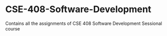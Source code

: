 # CSE-408-Software-Development
Contains all the assignments of CSE 408 Software Development Sessional course
